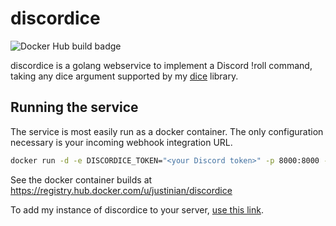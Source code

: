 # discordice

![Docker Hub build badge](https://dockeri.co/image/justinian/discordice)

discordice is a golang webservice to implement a Discord !roll command,
taking any dice argument supported by my [dice](https://github.com/justinian/dice)
library. 

## Running the service

The service is most easily run as a docker container. The only configuration necessary
is your incoming webhook integration URL.

```bash
docker run -d -e DISCORDICE_TOKEN="<your Discord token>" -p 8000:8000 --name=discordice justinian/discordice
```

See the docker container builds at https://registry.hub.docker.com/u/justinian/discordice

To add my instance of discordice to your server, [use this link][1].

[1]: https://discordapp.com/api/oauth2/authorize?client_id=232229987145482261&scope=bot&permissions=11264
